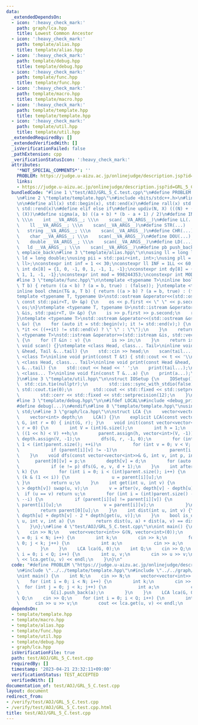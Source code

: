 ```yaml
---
data:
  _extendedDependsOn:
  - icon: ':heavy_check_mark:'
    path: graph/lca.hpp
    title: Lowest Common Ancestor
  - icon: ':heavy_check_mark:'
    path: template/alias.hpp
    title: template/alias.hpp
  - icon: ':heavy_check_mark:'
    path: template/debug.hpp
    title: template/debug.hpp
  - icon: ':heavy_check_mark:'
    path: template/func.hpp
    title: template/func.hpp
  - icon: ':heavy_check_mark:'
    path: template/macro.hpp
    title: template/macro.hpp
  - icon: ':heavy_check_mark:'
    path: template/template.hpp
    title: template/template.hpp
  - icon: ':heavy_check_mark:'
    path: template/util.hpp
    title: template/util.hpp
  _extendedRequiredBy: []
  _extendedVerifiedWith: []
  _isVerificationFailed: false
  _pathExtension: cpp
  _verificationStatusIcon: ':heavy_check_mark:'
  attributes:
    '*NOT_SPECIAL_COMMENTS*': ''
    PROBLEM: https://judge.u-aizu.ac.jp/onlinejudge/description.jsp?id=GRL_5_C
    links:
    - https://judge.u-aizu.ac.jp/onlinejudge/description.jsp?id=GRL_5_C
  bundledCode: "#line 1 \"test/AOJ/GRL_5_C.test.cpp\"\n#define PROBLEM \"https://judge.u-aizu.ac.jp/onlinejudge/description.jsp?id=GRL_5_C\"\
    \n#line 2 \"template/template.hpp\"\n#include <bits/stdc++.h>\n#line 3 \"template/macro.hpp\"\
    \n\n#define all(x) std::begin(x), std::end(x)\n#define rall(x) std::rbegin(x),\
    \ std::rend(x)\n#define elif else if\n#define updiv(N, X) (((N) + (X) - (1)) /\
    \ (X))\n#define sigma(a, b) ((a + b) * (b - a + 1) / 2)\n#define INT(...)    \
    \ \\\n    int __VA_ARGS__; \\\n    scan(__VA_ARGS__)\n#define LL(...)     \\\n\
    \    ll __VA_ARGS__; \\\n    scan(__VA_ARGS__)\n#define STR(...)        \\\n \
    \   string __VA_ARGS__; \\\n    scan(__VA_ARGS__)\n#define CHR(...)      \\\n\
    \    char __VA_ARGS__; \\\n    scan(__VA_ARGS__)\n#define DOU(...)        \\\n\
    \    double __VA_ARGS__; \\\n    scan(__VA_ARGS__)\n#define LD(...)     \\\n \
    \   ld __VA_ARGS__; \\\n    scan(__VA_ARGS__)\n#define pb push_back\n#define eb\
    \ emplace_back\n#line 3 \"template/alias.hpp\"\n\nusing ll = long long;\nusing\
    \ ld = long double;\nusing pii = std::pair<int, int>;\nusing pll = std::pair<ll,\
    \ ll>;\nconstexpr int inf = 1 << 30;\nconstexpr ll INF = 1LL << 60;\nconstexpr\
    \ int dx[8] = {1, 0, -1, 0, 1, -1, 1, -1};\nconstexpr int dy[8] = {0, 1, 0, -1,\
    \ 1, 1, -1, -1};\nconstexpr int mod = 998244353;\nconstexpr int MOD = 1e9 + 7;\n\
    #line 3 \"template/func.hpp\"\n\ntemplate <typename T>\ninline bool chmax(T& a,\
    \ T b) { return ((a < b) ? (a = b, true) : (false)); }\ntemplate <typename T>\n\
    inline bool chmin(T& a, T b) { return ((a > b) ? (a = b, true) : (false)); }\n\
    template <typename T, typename U>\nstd::ostream &operator<<(std::ostream &os,\
    \ const std::pair<T, U> &p) {\n    os << p.first << \" \" << p.second;\n    return\
    \ os;\n}\ntemplate <typename T, typename U>\nstd::istream &operator>>(std::istream\
    \ &is, std::pair<T, U> &p) {\n    is >> p.first >> p.second;\n    return is;\n\
    }\ntemplate <typename T>\nstd::ostream &operator<<(std::ostream &os, const std::vector<T>\
    \ &v) {\n    for (auto it = std::begin(v); it != std::end(v);) {\n        os <<\
    \ *it << ((++it) != std::end(v) ? \" \" : \"\");\n    }\n    return os;\n}\ntemplate\
    \ <typename T>\nstd::istream &operator>>(std::istream &is, std::vector<T> &v)\
    \ {\n    for (T &in : v) {\n        is >> in;\n    }\n    return is;\n}\ninline\
    \ void scan() {}\ntemplate <class Head, class... Tail>\ninline void scan(Head\
    \ &head, Tail &...tail) {\n    std::cin >> head;\n    scan(tail...);\n}\ntemplate\
    \ <class T>\ninline void print(const T &t) { std::cout << t << '\\n'; }\ntemplate\
    \ <class Head, class... Tail>\ninline void print(const Head &head, const Tail\
    \ &...tail) {\n    std::cout << head << ' ';\n    print(tail...);\n}\ntemplate\
    \ <class... T>\ninline void fin(const T &...a) {\n    print(a...);\n    exit(0);\n\
    }\n#line 3 \"template/util.hpp\"\n\nstruct IOSetup {\n    IOSetup() {\n      \
    \  std::cin.tie(nullptr);\n        std::ios::sync_with_stdio(false);\n       \
    \ std::cout.tie(0);\n        std::cout << std::fixed << std::setprecision(12);\n\
    \        std::cerr << std::fixed << std::setprecision(12);\n    }\n} IOSetup;\n\
    #line 3 \"template/debug.hpp\"\n\n#ifdef LOCAL\n#include <debug_print.hpp>\n#else\n\
    #define debug(...)\n#endif\n#line 8 \"template/template.hpp\"\nusing namespace\
    \ std;\n#line 3 \"graph/lca.hpp\"\n\nstruct LCA {\n    vector<vector<int>> parent;\n\
    \    vector<int> depth;\n    LCA() {}\n    explicit LCA(const vector<vector<int>>&\
    \ G, int r = 0) { init(G, r); }\n    void init(const vector<vector<int>>& G, int\
    \ r = 0) {\n        int V = (int)G.size();\n        int h = 1;\n        while\
    \ ((1 << h) < V) ++h;\n        parent.assign(h, vector<int>(V, -1));\n       \
    \ depth.assign(V, -1);\n        dfs(G, r, -1, 0);\n        for (int i = 0; i +\
    \ 1 < (int)parent.size(); ++i)\n            for (int v = 0; v < V; ++v)\n    \
    \            if (parent[i][v] != -1)\n                    parent[i + 1][v] = parent[i][parent[i][v]];\n\
    \    }\n    void dfs(const vector<vector<int>>& G, int v, int p, int d) {\n  \
    \      parent[0][v] = p;\n        depth[v] = d;\n        for (auto e : G[v])\n\
    \            if (e != p) dfs(G, e, v, d + 1);\n    }\n    int after(int u, int\
    \ k) {\n        for (int i = 0; i < (int)parent.size(); i++) {\n            if\
    \ (k & (1 << i)) {\n                u = parent[i][u];\n            }\n       \
    \ }\n        return u;\n    }\n    int get(int u, int v) {\n        if (depth[u]\
    \ > depth[v]) swap(u, v);\n        v = after(v, depth[v] - depth[u]);\n      \
    \  if (u == v) return u;\n        for (int i = (int)parent.size() - 1; i >= 0;\
    \ --i) {\n            if (parent[i][u] != parent[i][v]) {\n                u =\
    \ parent[i][u];\n                v = parent[i][v];\n            }\n        }\n\
    \        return parent[0][u];\n    }\n    int dist(int u, int v) {\n        return\
    \ depth[u] + depth[v] - 2 * depth[get(u, v)];\n    }\n    bool is_on_path(int\
    \ u, int v, int a) {\n        return dist(u, a) + dist(a, v) == dist(u, v);\n\
    \    }\n};\n#line 4 \"test/AOJ/GRL_5_C.test.cpp\"\n\nint main() {\n    int N;\n\
    \    cin >> N;\n    vector<vector<int>> G(N, vector<int>(0));\n    for (int i\
    \ = 0; i < N; i++) {\n        int k;\n        cin >> k;\n        for (int j =\
    \ 0; j < k; j++) {\n            int a;\n            cin >> a;\n            G[i].push_back(a);\n\
    \        }\n    }\n    LCA lca(G, 0);\n    int Q;\n    cin >> Q;\n    for (int\
    \ i = 0; i < Q; i++) {\n        int u, v;\n        cin >> u >> v;\n        cout\
    \ << lca.get(u, v) << endl;\n    }\n}\n"
  code: "#define PROBLEM \"https://judge.u-aizu.ac.jp/onlinejudge/description.jsp?id=GRL_5_C\"\
    \n#include \"../../template/template.hpp\"\n#include \"../../graph/lca.hpp\"\n\
    \nint main() {\n    int N;\n    cin >> N;\n    vector<vector<int>> G(N, vector<int>(0));\n\
    \    for (int i = 0; i < N; i++) {\n        int k;\n        cin >> k;\n      \
    \  for (int j = 0; j < k; j++) {\n            int a;\n            cin >> a;\n\
    \            G[i].push_back(a);\n        }\n    }\n    LCA lca(G, 0);\n    int\
    \ Q;\n    cin >> Q;\n    for (int i = 0; i < Q; i++) {\n        int u, v;\n  \
    \      cin >> u >> v;\n        cout << lca.get(u, v) << endl;\n    }\n}"
  dependsOn:
  - template/template.hpp
  - template/macro.hpp
  - template/alias.hpp
  - template/func.hpp
  - template/util.hpp
  - template/debug.hpp
  - graph/lca.hpp
  isVerificationFile: true
  path: test/AOJ/GRL_5_C.test.cpp
  requiredBy: []
  timestamp: '2023-04-21 23:32:11+09:00'
  verificationStatus: TEST_ACCEPTED
  verifiedWith: []
documentation_of: test/AOJ/GRL_5_C.test.cpp
layout: document
redirect_from:
- /verify/test/AOJ/GRL_5_C.test.cpp
- /verify/test/AOJ/GRL_5_C.test.cpp.html
title: test/AOJ/GRL_5_C.test.cpp
---
```

